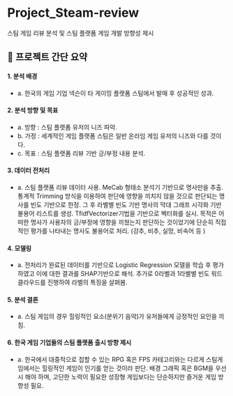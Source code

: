 # Project_Steam-review
스팀 게임 리뷰 분석 및 스팀 플랫폼 게임 개발 방향성 제시


## 📢 **프로젝트 간단 요약**

#### 1. **분석 배경**
* a. 한국의 게임 기업 넥슨이 타 게이밍 플랫폼 스팀에서 발매 후 성공적인 성과. 
#### 2. **분석 방향 및 목표**
* a. 방향 : 스팀 플랫폼 유저의 니즈 파악.
* b. 가정 : 세계적인 게임 플랫폼 스팀은 일반 온라임 게임 유저의 니즈와 다를 것이다.
* c. 목표 : 스팀 플랫폼 리뷰 기반 긍/부정 내용 분석.
#### 3. **데이터 전처리**
* a. 스팀 플랫폼 리뷰 데이터 사용. MeCab 형태소 분석기 기반으로 명사만을 추출. 통계적 Trimming 방식을 이용하여 판단에 영향을 끼치지 않을 것으로 판단되는 명사를 빈도 기반으로 한정. 그 후 라벨별 빈도 기반 명사의 막대 그래프 시각화 기반 불용어 리스트를 생성. TfidfVectorizer기법을 기반으로 벡터화를 실시. 목적은 어떠한 명사가 사용자의 긍/부정에 영향을 끼쳤는지 판단하는 것이었기에 단순히 직접적인 평가를 나타내는 명사도 불용어로 처리. (강추, 비추, 실망, 비속어 등 )
#### 4. **모델링**
* a. 전처리가 완료된 데이터를 기반으로 Logistic Regression 모델을 학습 후 평가하였고 이에 대한 결과를 SHAP기반으로 해석. 추가로 0라벨과 1라벨별 빈도 워드 클라우드를 진행하여 라벨의 특징을 살펴봄. 
#### 5. **분석 결론**
* a. 스팀 게임의 경우 힐링적인 요소(분위기 음악)가 유저들에게 긍정적인 요인을 끼침.
#### 6. **한국 게임 기업들의 스팀 플랫폼 출시 방향 제시**
* a. 한국에서 대중적으로 접할 수 있는 RPG 혹은 FPS 카테고리와는 다르게 스팀게임에서는 힐링적인 게임이 인기를 얻는 것이라 판단. 배경 그래픽 혹은 BGM을 우선시  해야 하며, 고단한 노력이 필요한 성장형 게임보다는 단순하지만 즐거운 게임 방향성 필요.
